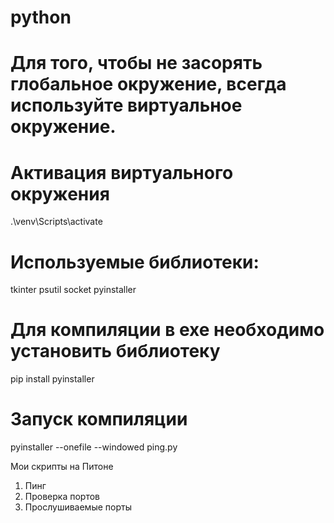 # python

# Для того, чтобы не засорять глобальное окружение, всегда используйте виртуальное окружение.

# Активация виртуального окружения
.\venv\Scripts\activate

# Используемые библиотеки:
tkinter
psutil
socket
pyinstaller

# Для компиляции в exe необходимо установить библиотеку
pip install pyinstaller

# Запуск компиляции
pyinstaller --onefile --windowed ping.py

Мои скрипты на Питоне
1. Пинг
2. Проверка портов
3. Прослушиваемые порты
